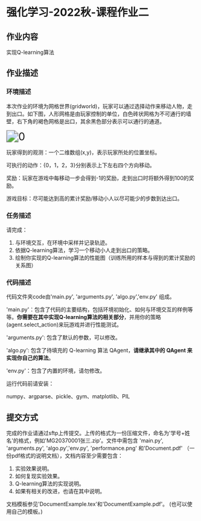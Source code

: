 # 强化学习-2022秋-课程作业二

## 作业内容

实现Q-learning算法

## 作业描述

### 环境描述

本次作业的环境为网格世界(gridworld)，玩家可以通过选择动作来移动人物，走到出口。如下图，人形网格是由玩家控制的单位，白色砖状网格为不可通行的墙壁，右下角的褐色网格是出口，其余黑色部分表示可以通行的通道。

<img src="./code/imgs/0.jpeg" alt="0" style="zoom:200%;" />

玩家得到的观测：一个二维数组(x,y)，表示玩家所处的位置坐标。

可执行的动作：{0，1，2，3}分别表示上下左右四个方向移动。

奖励：玩家在游戏中每移动一步会得到-1的奖励，走到出口时将额外得到100的奖励。

游戏目标：尽可能达到高的累计奖励/移动小人以尽可能少的步数到达出口。

### 任务描述

请完成：

1. 与环境交互，在环境中采样并记录轨迹。
2. 依据Q-learning算法，学习一个移动小人走到出口的策略。
4. 绘制你实现的Q-learning算法的性能图（训练所用的样本与得到的累计奖励的关系图）

### 代码描述

代码文件夹code由'main.py', 'arguments.py', 'algo.py','env.py' 组成。

'main.py'：包含了代码的主要结构，包括环境初始化、如何与环境交互的样例等等。**你需要在其中实现Q-learning算法的相关部分**，并用你的策略(agent.select_action)来玩游戏并进行性能测试。

'arguments.py': 包含了默认的参数，可以修改。

'algo.py': 包含了待填充的 Q-learning 算法 QAgent，**请继承其中的 QAgent 来实现你自己的算法**。

'env.py'：包含了内置的环境，请勿修改。

运行代码前请安装：

numpy、argparse、pickle、gym、matplotlib、PIL

## 提交方式

完成的作业请通过sftp上传提交。上传的格式为一份压缩文件，命名为'学号+姓名'的格式，例如'MG20370001张三.zip'。文件中需包含  'main.py', 'arguments.py', 'algo.py','env.py', 'performance.png' 和'Document.pdf' （一份pdf格式的说明文档），文档内容至少需要包含：

1. 实验效果说明。
2. 如何复现实验效果。
3. Q-learning算法的实现说明。
4. 如果有相关的改进，也请在其中说明。

文档模板参见'DocumentExample.tex'和'DocumentExample.pdf'。 (也可以使用自己的模板。)

